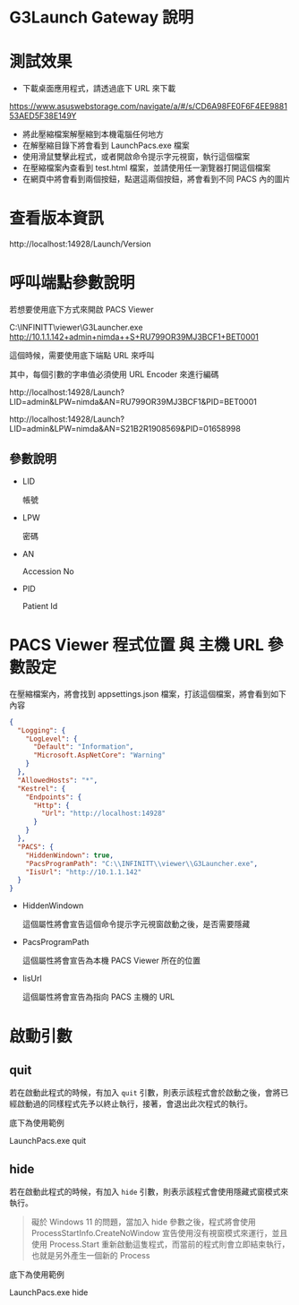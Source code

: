 # G3Launch Gateway 說明

# 測試效果

* 下載桌面應用程式，請透過底下 URL 來下載

https://www.asuswebstorage.com/navigate/a/#/s/CD6A98FE0F6F4EE988153AED5F38E149Y

* 將此壓縮檔案解壓縮到本機電腦任何地方
* 在解壓縮目錄下將會看到 LaunchPacs.exe 檔案
* 使用滑鼠雙擊此程式，或者開啟命令提示字元視窗，執行這個檔案
* 在壓縮檔案內查看到 test.html 檔案，並請使用任一瀏覽器打開這個檔案
* 在網頁中將會看到兩個按鈕，點選這兩個按鈕，將會看到不同 PACS 內的圖片

# 查看版本資訊

http://localhost:14928/Launch/Version

# 呼叫端點參數說明

若想要使用底下方式來開啟 PACS Viewer 

C:\INFINITT\viewer\G3Launcher.exe http://10.1.1.142+admin+nimda++S+RU799OR39MJ3BCF1+BET0001

這個時候，需要使用底下端點 URL 來呼叫

其中，每個引數的字串值必須使用 URL Encoder 來進行編碼

http://localhost:14928/Launch?LID=admin&LPW=nimda&AN=RU799OR39MJ3BCF1&PID=BET0001

http://localhost:14928/Launch?LID=admin&LPW=nimda&AN=S21B2R1908569&PID=01658998

## 參數說明

* LID

  帳號

* LPW

  密碼

* AN

  Accession No

* PID

  Patient Id
  
# PACS Viewer 程式位置 與 主機 URL 參數設定

在壓縮檔案內，將會找到 appsettings.json 檔案，打該這個檔案，將會看到如下內容

```json
{
  "Logging": {
    "LogLevel": {
      "Default": "Information",
      "Microsoft.AspNetCore": "Warning"
    }
  },
  "AllowedHosts": "*",
  "Kestrel": {
    "Endpoints": {
      "Http": {
        "Url": "http://localhost:14928"
      }
    }
  },
  "PACS": {
    "HiddenWindown": true,
    "PacsProgramPath": "C:\\INFINITT\\viewer\\G3Launcher.exe",
    "IisUrl": "http://10.1.1.142"
  }
}
```

* HiddenWindown

  這個屬性將會宣告這個命令提示字元視窗啟動之後，是否需要隱藏

* PacsProgramPath

  這個屬性將會宣告為本機 PACS Viewer 所在的位置

* IisUrl

  這個屬性將會宣告為指向 PACS 主機的 URL

# 啟動引數

## quit

若在啟動此程式的時候，有加入 `quit` 引數，則表示該程式會於啟動之後，會將已經啟動過的同樣程式先予以終止執行，接著，會退出此次程式的執行。

底下為使用範例

LaunchPacs.exe quit

## hide

若在啟動此程式的時候，有加入 `hide` 引數，則表示該程式會使用隱藏式窗模式來執行。
>礙於 Windows 11 的問題，當加入 hide 參數之後，程式將會使用 ProcessStartInfo.CreateNoWindow 宣告使用沒有視窗模式來運行，並且使用 Process.Start 重新啟動這隻程式，而當前的程式則會立即結束執行，也就是另外產生一個新的 Process

底下為使用範例

LaunchPacs.exe hide 

